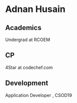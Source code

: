 # Adnan Husain

## Academics

Undergrad at RCOEM
## CP

4Star at codechef.com
## Development

Application Developer , CSOD19
